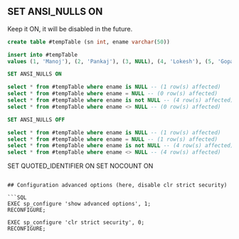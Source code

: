 
## SET ANSI_NULLS ON

Keep it ON, it will be disabled in the future.

```SQL
create table #tempTable (sn int, ename varchar(50))

insert into #tempTable
values (1, 'Manoj'), (2, 'Pankaj'), (3, NULL), (4, 'Lokesh'), (5, 'Gopal')

SET ANSI_NULLS ON

select * from #tempTable where ename is NULL -- (1 row(s) affected)
select * from #tempTable where ename = NULL -- (0 row(s) affected)
select * from #tempTable where ename is not NULL -- (4 row(s) affected)
select * from #tempTable where ename <> NULL -- (0 row(s) affected)

SET ANSI_NULLS OFF

select * from #tempTable where ename is NULL -- (1 row(s) affected)
select * from #tempTable where ename = NULL -- (1 row(s) affected)
select * from #tempTable where ename is not NULL -- (4 row(s) affected)
select * from #tempTable where ename <> NULL -- (4 row(s) affected)
```




SET QUOTED_IDENTIFIER ON
SET NOCOUNT ON
```

## Configuration advanced options (here, disable clr strict security)

```SQL
EXEC sp_configure 'show advanced options', 1;
RECONFIGURE;

EXEC sp_configure 'clr strict security', 0;
RECONFIGURE;
```